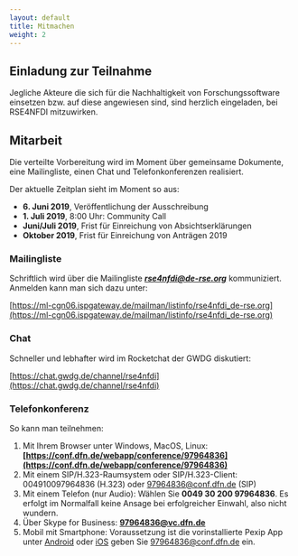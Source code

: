 ```yaml
---
layout: default
title: Mitmachen
weight: 2
---
```

## Einladung zur Teilnahme

Jegliche Akteure die sich für die Nachhaltigkeit von Forschungssoftware einsetzen bzw. auf diese angewiesen sind, sind herzlich eingeladen, bei RSE4NFDI mitzuwirken.

## Mitarbeit

Die verteilte Vorbereitung wird im Moment über gemeinsame Dokumente, eine Mailingliste, einen Chat und Telefonkonferenzen realisiert.

Der aktuelle Zeitplan sieht im Moment so aus:
* **6. Juni 2019**, Veröffentlichung der Ausschreibung
* **1. Juli 2019**, 8:00 Uhr: Community Call
* **Juni/Juli 2019**, Frist für Einreichung von Absichtserklärungen
* **Oktober 2019**, Frist für Einreichung von Anträgen 2019

### Mailingliste

Schriftlich wird über die Mailingliste ***rse4nfdi@de-rse.org*** kommuniziert. Anmelden kann man sich dazu unter:

[https://ml-cgn06.ispgateway.de/mailman/listinfo/rse4nfdi_de-rse.org](https://ml-cgn06.ispgateway.de/mailman/listinfo/rse4nfdi_de-rse.org)

### Chat

Schneller und lebhafter wird im Rocketchat der GWDG diskutiert:

[https://chat.gwdg.de/channel/rse4nfdi](https://chat.gwdg.de/channel/rse4nfdi)

### Telefonkonferenz

So kann man teilnehmen:

1. Mit Ihrem Browser unter Windows, MacOS, Linux: **[https://conf.dfn.de/webapp/conference/97964836](https://conf.dfn.de/webapp/conference/97964836)**
2. Mit einem SIP/H.323-Raumsystem oder SIP/H.323-Client: 004910097964836 (H.323) oder 97964836@conf.dfn.de (SIP)
3. Mit einem Telefon (nur Audio): Wählen Sie **0049 30 200 97964836**. Es erfolgt im Normalfall keine Ansage bei erfolgreicher Einwahl, also nicht wundern.
4. Über Skype for Business: **97964836@vc.dfn.de**
5. Mobil mit Smartphone: Voraussetzung ist die vorinstallierte Pexip App unter [Android](https://play.google.com/store/apps/details?id=com.pexip.infinityconnect) oder [iOS](https://itunes.apple.com/us/app/pexip-infinity-connect/id1195088102) geben Sie 97964836@conf.dfn.de ein.

